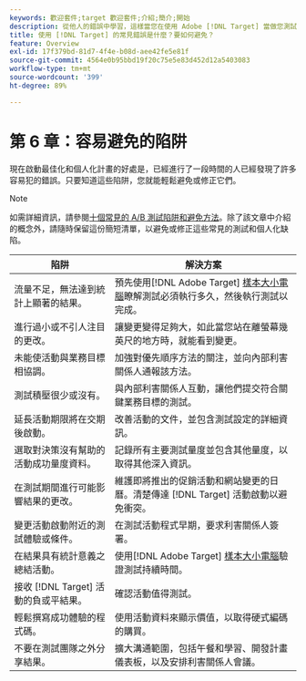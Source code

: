 ```yaml
---
keywords: 歡迎套件;target 歡迎套件;介紹;簡介;開始
description: 從他人的錯誤中學習，這樣當您在使用 Adobe [!DNL Target] 當做您測試與個人化策略的一部分時，就不會重蹈覆轍。
title: 使用 [!DNL Target] 的常見錯誤是什麼？要如何避免？
feature: Overview
exl-id: 17f379bd-81d7-4f4e-b08d-aee42fe5e81f
source-git-commit: 4564e0b95bbd19f20c75e5e83d452d12a5403083
workflow-type: tm+mt
source-wordcount: '399'
ht-degree: 89%

---
```


# 第 6 章：容易避免的陷阱

現在啟動最佳化和個人化計畫的好處是，已經進行了一段時間的人已經發現了許多容易犯的錯誤。只要知道這些陷阱，您就能輕鬆避免或修正它們。

>[!NOTE]
>
>如需詳細資訊，請參閱[十個常見的 A/B 測試陷阱和避免方法](/help/main/c-activities/t-test-ab/common-ab-testing-pitfalls.md)。除了該文章中介紹的概念外，請隨時保留這份簡短清單，以避免或修正這些常見的測試和個人化缺陷。

| 陷阱 | 解決方案 |
| --- | --- |
| 流量不足，無法達到統計上顯著的結果。 | 預先使用[!DNL Adobe Target] [樣本大小電腦](/help/main/c-activities/t-test-ab/sample-size-determination.md#section_6B8725BD704C4AFE939EF2A6B6E834E6)瞭解測試必須執行多久，然後執行測試以完成。 |
| 進行過小或不引人注目的更改。 | 讓變更變得足夠大，如此當您站在離螢幕幾英尺的地方時，就能看到變更。 |
| 未能使活動與業務目標相協調。 | 加強對優先順序方法的關注，並向內部利害關係人通報該方法。 |
| 測試積壓很少或沒有。 | 與內部利害關係人互動，讓他們提交符合關鍵業務目標的測試。 |
| 延長活動期限將在交期後啟動。 | 改善活動的文件，並包含測試設定的詳細資訊。 |
| 選取對決策沒有幫助的活動成功量度資料。 | 記錄所有主要測試量度並包含其他量度，以取得其他深入資訊。 |
| 在測試期間進行可能影響結果的更改。 | 維護即將推出的促銷活動和網站變更的日曆。清楚傳達 [!DNL Target] 活動啟動以避免衝突。 |
| 變更活動啟動附近的測試體驗或條件。 | 在測試活動程式早期，要求利害關係人簽署。 |
| 在結果具有統計意義之總結活動。 | 使用[!DNL Adobe Target] [樣本大小電腦](/help/main/c-activities/t-test-ab/sample-size-determination.md#section_6B8725BD704C4AFE939EF2A6B6E834E6)驗證測試持續時間。 |
| 接收 [!DNL Target] 活動的負或平結果。 | 確認活動值得測試。 |
| 輕鬆撰寫成功體驗的程式碼。 | 使用活動資料來顯示價值，以取得硬式編碼的購買。 |
| 不要在測試團隊之外分享結果。 | 擴大溝通範圍，包括午餐和學習、開發計畫儀表板，以及安排利害關係人會議。 |
